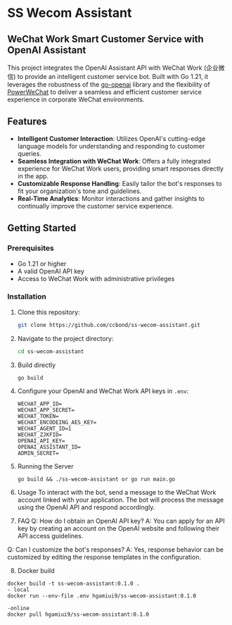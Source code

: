 # SS Wecom Assistant

## WeChat Work Smart Customer Service with OpenAI Assistant

This project integrates the OpenAI Assistant API with WeChat Work (企业微信) to provide an intelligent customer service bot. Built with Go 1.21, it leverages the robustness of the [go-openai](https://github.com/sashabaranov/go-openai) library and the flexibility of [PowerWeChat](https://github.com/ArtisanCloud/PowerWeChat) to deliver a seamless and efficient customer service experience in corporate WeChat environments.

## Features

- **Intelligent Customer Interaction**: Utilizes OpenAI's cutting-edge language models for understanding and responding to customer queries.
- **Seamless Integration with WeChat Work**: Offers a fully integrated experience for WeChat Work users, providing smart responses directly in the app.
- **Customizable Response Handling**: Easily tailor the bot's responses to fit your organization's tone and guidelines.
- **Real-Time Analytics**: Monitor interactions and gather insights to continually improve the customer service experience.

## Getting Started

### Prerequisites

- Go 1.21 or higher
- A valid OpenAI API key
- Access to WeChat Work with administrative privileges

### Installation

1. Clone this repository:

   ```bash
   git clone https://github.com/ccbond/ss-wecom-assistant.git
   ```

2. Navigate to the project directory:

   ```bash
   cd ss-wecom-assistant
   ```

3. Build directly

   ```bash
   go build
   ```

4. Configure your OpenAI and WeChat Work API keys in `.env`:

   ```
   WECHAT_APP_ID=
   WECHAT_APP_SECRET=
   WECHAT_TOKEN=
   WECHAT_ENCODEING_AES_KEY=
   WECHAT_AGENT_ID=1
   WECHAT_ZJKFID=
   OPENAI_API_KEY=
   OPENAI_ASSISTANT_ID=
   ADMIN_SECRET=
   ```

5. Running the Server

   ```
   go build && ./ss-wecom-assistant or go run main.go
   ```

6. Usage
   To interact with the bot, send a message to the WeChat Work account linked with your application. The bot will process the message using the OpenAI API and respond accordingly.

7. FAQ
   Q: How do I obtain an OpenAI API key?
   A: You can apply for an API key by creating an account on the OpenAI website and following their API access guidelines.

Q: Can I customize the bot's responses?
A: Yes, response behavior can be customized by editing the response templates in the configuration.

8. Docker build

```
docker build -t ss-wecom-assistant:0.1.0 .
- local
docker run --env-file .env hgamiui9/ss-wecom-assistant:0.1.0

-online
docker pull hgamiui9/ss-wecom-assistant:0.1.0
```
